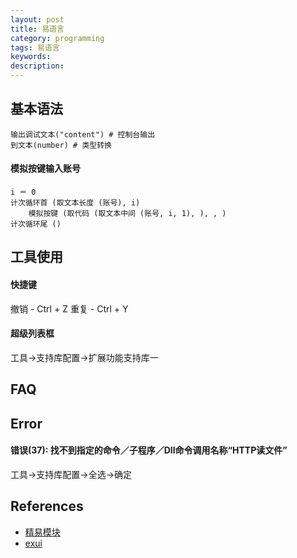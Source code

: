 ```yaml
---
layout: post
title: 易语言
category: programming
tags: 易语言
keywords: 
description: 
---
```


## 基本语法

```
输出调试文本("content") # 控制台输出
到文本(number) # 类型转换
```

#### 模拟按键输入账号

```
i ＝ 0
计次循环首 (取文本长度 (账号), i)
	模拟按键 (取代码 (取文本中间 (账号, i, 1), ), , )
计次循环尾 ()
```

## 工具使用

#### 快捷键

撤销 - Ctrl + Z
重复 - Ctrl + Y
#### 超级列表框

工具->支持库配置->扩展功能支持库一


## FAQ

## Error

####  错误(37): 找不到指定的命令／子程序／Dll命令调用名称“HTTP读文件”

工具->支持库配置->全选->确定

## References

* [精易模块](http://ec.125.la/)
* [exui](iexui.com)